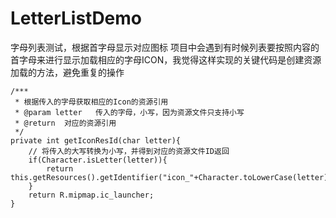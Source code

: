 # LetterListDemo
字母列表测试，根据首字母显示对应图标
项目中会遇到有时候列表要按照内容的首字母来进行显示加载相应的字母ICON，我觉得这样实现的关键代码是创建资源加载的方法，避免重复的操作

    /***
     * 根据传入的字母获取相应的Icon的资源引用
     * @param letter   传入的字母，小写，因为资源文件只支持小写
     * @return  对应的资源引用
     */
    private int getIconResId(char letter){
        // 将传入的大写转换为小写，并得到对应的资源文件ID返回
        if(Character.isLetter(letter)){
            return this.getResources().getIdentifier("icon_"+Character.toLowerCase(letter),"mipmap",getPackageName());
        }
        return R.mipmap.ic_launcher;
    }
